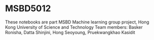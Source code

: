 # MSBD5012
These notebooks are part MSBD Machine learning group project, Hong Kong University of Science and Technology
Team members: Basker Ronisha, Datta Shinjini, Hong Seoyoung, Pruekwangkhao Kasidit
